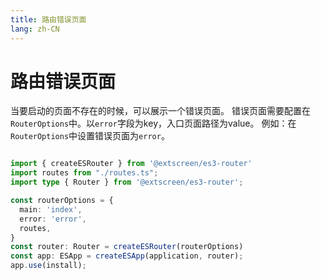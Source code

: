 ```yaml
---
title: 路由错误页面
lang: zh-CN
---
```


# 路由错误页面

当要启动的页面不存在的时候，可以展示一个错误页面。 错误页面需要配置在`RouterOptions`中。以`error`字段为key，入口页面路径为value。 例如：在`RouterOptions`中设置错误页面为`error`。

```ts

import { createESRouter } from '@extscreen/es3-router'
import routes from "./routes.ts";
import type { Router } from '@extscreen/es3-router';

const routerOptions = {
  main: 'index',
  error: 'error',
  routes,
}
const router: Router = createESRouter(routerOptions)
const app: ESApp = createESApp(application, router);
app.use(install);

```
